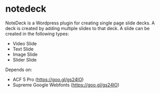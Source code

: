 # notedeck
NoteDeck is a Wordpress plugin for creating single page slide decks. A deck is created by adding multiple slides to that deck. A slide can be created in the following types:

- Video Slide
- Text Slide
- Image Slide
- Slider Slide

Depends on:
- ACF 5 Pro (https://goo.gl/gs24IO)
- Supreme Google Webfonts (https://goo.gl/gs24IO)
